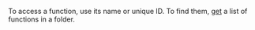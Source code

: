 To access a function, use its name or unique ID. To find them, [get](../../functions/operations/function/version-manage.md#function-list) a list of functions in a folder.

